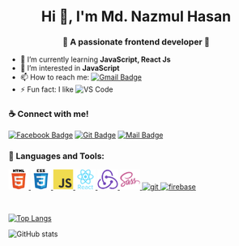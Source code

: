 <h1 align="center">Hi 👋, I'm Md. Nazmul Hasan</h1>
<h3 align="center">🚀 A passionate frontend developer 🚀</h3>


- 🌱 I’m currently learning **JavaScript, React Js**
- 👀 I’m interested in **JavaScript**
- 📫 How to reach me: [![Gmail Badge](https://img.shields.io/badge/-nazmulhasan1582@gmail.com-c14438?style=flat-square&logo=Gmail&logoColor=white&link=mailto:nazmulhasan1582@gmail.com)](mailto:nazmulhasan1582@gmail.com)
- ⚡ Fun fact: I like ![VS Code](http://img.shields.io/badge/-VS%20Code-007ACC?style=flat-square&logo=visual-studio-code&logoColor=ffffff)

### ☕ Connect with me!
[![Facebook Badge](https://img.shields.io/badge/Facebook-1877F2?style=for-the-badge&logo=facebook&logoColor=white)](https://facebook.com/nazmulhasan1582) 
[![Git Badge](https://img.shields.io/badge/Git-F05032?style=for-the-badge&logo=git&logoColor=white)](https://github.com/Nazmul1582)
[![Mail Badge](https://img.shields.io/badge/Gmail-D14836?style=for-the-badge&logo=gmail&logoColor=white)](mailto:nazmulhasan1582@gmail.com)

### 🚀 Languages and Tools:
<p align="left">     
    <a href="https://www.w3.org/html/" target="_blank" rel="noreferrer"> <img src="https://raw.githubusercontent.com/devicons/devicon/master/icons/html5/html5-original-wordmark.svg" alt="html5" width="40" height="40"/> </a> 
    <a href="https://www.w3schools.com/css/" target="_blank" rel="noreferrer"> <img src="https://raw.githubusercontent.com/devicons/devicon/master/icons/css3/css3-original-wordmark.svg" alt="css3" width="40" height="40"/> </a> 
    <a href="https://developer.mozilla.org/en-US/docs/Web/JavaScript" target="_blank" rel="noreferrer"> <img src="https://raw.githubusercontent.com/devicons/devicon/master/icons/javascript/javascript-original.svg" alt="javascript" width="40" height="40"/> </a>    
    <a href="https://reactjs.org/" target="_blank" rel="noreferrer"> <img src="https://raw.githubusercontent.com/devicons/devicon/master/icons/react/react-original-wordmark.svg" alt="react" width="40" height="40"/> </a> 
    <a href="https://redux.js.org" target="_blank" rel="noreferrer"> <img src="https://raw.githubusercontent.com/devicons/devicon/master/icons/redux/redux-original.svg" alt="redux" width="40" height="40"/> </a> 
    <a href="https://sass-lang.com" target="_blank" rel="noreferrer"> <img src="https://raw.githubusercontent.com/devicons/devicon/master/icons/sass/sass-original.svg" alt="sass" width="40" height="40"/> </a> 
    <a href="https://git-scm.com/" target="_blank" rel="noreferrer"> <img src="https://www.vectorlogo.zone/logos/git-scm/git-scm-icon.svg" alt="git" width="40" height="40"/> </a> 
    <a href="https://firebase.google.com/" target="_blank" rel="noreferrer"> <img src="https://www.vectorlogo.zone/logos/firebase/firebase-icon.svg" alt="firebase" width="40" height="40"/> </a>
</p>
<br />

[![Top Langs](https://github-readme-stats.vercel.app/api/top-langs/?username=anuraghazra&layout=compact)](https://github.com/anuraghazra/github-readme-stats)

![GitHub stats](https://github-readme-stats.vercel.app/api?username=Nazmul1582&show_icons=true&count_private=true)  






